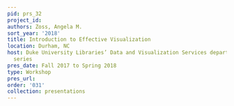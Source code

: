 ```yaml
---
pid: prs_32
project_id: 
authors: Zoss, Angela M.
sort_year: '2018'
title: Introduction to Effective Visualization
location: Durham, NC
host: Duke University Libraries’ Data and Visualization Services department workshop
  series
pres_date: Fall 2017 to Spring 2018
type: Workshop
pres_url: 
order: '031'
collection: presentations
---
```

